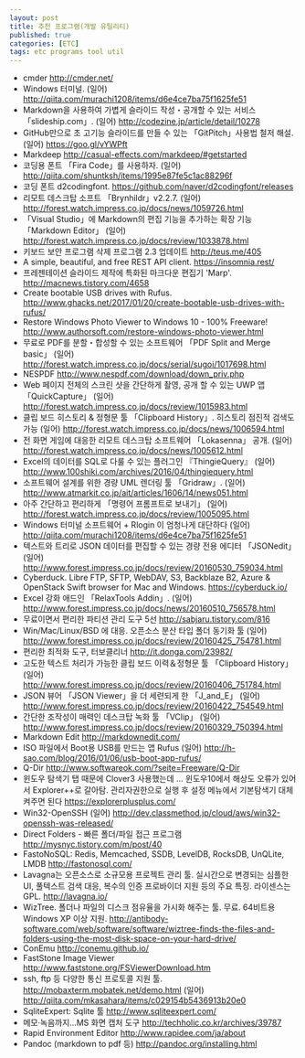 ```yaml
---
layout: post
title: 추천 프로그램(개발 유틸리티)
published: true
categories: [ETC]
tags: etc programs tool util
---
```


- cmder  http://cmder.net/
- Windows 터미널. (일어) http://qiita.com/murachi1208/items/d6e4ce7ba75f1625fe51
- Markdown을 사용하여 가볍게 슬라이드 작성・공개할 수 있는 서비스 「slideship.com」.  (일어) http://codezine.jp/article/detail/10278
- GitHub만으로 초 고기능 슬라이드를 만들 수 있는 「GitPitch」사용법 철저 해설. (일어)  https://goo.gl/vYWPft
- Markdeep  http://casual-effects.com/markdeep/#getstarted
- 코딩용 폰트 「Fira Code」를 사용하자.   (일어) http://qiita.com/shuntksh/items/1995e87fe5c1ac88296f
- 코딩 폰트 d2codingfont.  https://github.com/naver/d2codingfont/releases
- 리모트 데스크탑 소프트 「Brynhildr」v2.2.7.  (일어) http://forest.watch.impress.co.jp/docs/news/1059726.html
- 「Visual Studio」에 Markdown의 편집 기능을 추가하는 확장 기능 「Markdown Editor」  (일어)  http://forest.watch.impress.co.jp/docs/review/1033878.html
- 키보드 보안 프로그램 삭제 프로그램 2.3 업데이트  http://teus.me/405
- A simple, beautiful, and free REST API client.  https://insomnia.rest/
- 프레젠테이션 슬라이드 제작에 특화된 마크다운 편집기 'Marp'.  http://macnews.tistory.com/4658
- Create bootable USB drives with Rufus.  http://www.ghacks.net/2017/01/20/create-bootable-usb-drives-with-rufus/
- Restore Windows Photo Viewer to Windows 10 - 100% Freeware!   http://www.authorsoft.com/restore-windows-photo-viewer.html
- 무료로 PDF를 분할・합성할 수 있는 소프트웨어 「PDF Split and Merge basic」  (일어)  http://forest.watch.impress.co.jp/docs/serial/sugoi/1017698.html
- NESPDF   http://www.nespdf.com/download/down_priv.php
- Web 페이지 전체의 스크린 샷을 간단하게 촬영, 공개 할 수 있는 UWP 앱「QuickCapture」  (일어) http://forest.watch.impress.co.jp/docs/review/1015983.html
- 클립 보드 히스토리 & 정형문 툴 「Clipboard History」. 히스토리 점진적 검색도 가능  (일어)  http://forest.watch.impress.co.jp/docs/news/1006594.html
- 전 화면 게임에 대응한 리모트 데스크탑 소프트웨어 「Lokasenna」 공개.  (일어)  http://forest.watch.impress.co.jp/docs/news/1005612.html
- Excel의 데이터를 SQL로 다룰 수 있는 플러그인 『ThingieQuery』  (일어)  http://www.100shiki.com/archives/2016/04/thingiequery.html
- 소프트웨어 설계를 위한 경량 UML 렌더링 툴 「Gridraw」.  (일어)  http://www.atmarkit.co.jp/ait/articles/1606/14/news051.html
- 아주 간단하고 편리하게 「명령어 프롬프트로 보내기」  (일어)  http://forest.watch.impress.co.jp/docs/review/1005095.html
- Windows 터미널 소프트웨어  + Rlogin 이 엄청나게 대단하다 (일어)  http://qiita.com/murachi1208/items/d6e4ce7ba75f1625fe51
- 텍스트와 트리로 JSON 데이터를 편집할 수 있는 경량 전용 에디터 「JSONedit」  (일어)  http://www.forest.impress.co.jp/docs/review/20160530_759034.html
- Cyberduck.  Libre FTP, SFTP, WebDAV, S3, Backblaze B2, Azure & OpenStack Swift browser for Mac and Windows. https://cyberduck.io/
- Excel 강화 애드인 「RelaxTools Addin」.  (일어)  http://www.forest.impress.co.jp/docs/news/20160510_756578.html
- 무료이면서 편리한 파티션 관리 도구 5선  http://sabjaru.tistory.com/816
- Win/Mac/Linux/BSD 에 대응. 오픈소스 분산 타입 폴더 동기화 툴 (일어)  http://www.forest.impress.co.jp/docs/review/20160425_754781.html
- 편리한 최적화 도구, 터보클리너   http://it.donga.com/23982/
- 고도한 텍스트 처리가 가능한 클립 보드 이력＆정형문 툴 「Clipboard History」  (일어)  http://www.forest.impress.co.jp/docs/review/20160406_751784.html
- JSON 뷰어 「JSON Viewer」을 더 세련되게 한 「J_and_E」  (일어)  http://www.forest.impress.co.jp/docs/review/20160422_754549.html
- 간단한 조작성이 매력인 데스크탑 녹화 툴 「VClip」  (일어)  http://www.forest.impress.co.jp/docs/review/20160329_750394.html
- Markdown Edit   http://markdownedit.com/
- ISO 파일에서 Boot용 USB를 만드는 앱 Rufus  (일어)  http://h-sao.com/blog/2016/01/06/usb-boot-app-rufus/
- Q-Dir   http://www.softwareok.com/?seite=Freeware/Q-Dir
- 윈도우 탐색기 탭 때문에 Clover3 사용했는데 ... 윈도우10에서 해상도 오류가 있어서 Explorer++로 갈아탐. 관리자권한으로 실행 후 설정 메뉴에서 기본탐색기 대체 켜주면 된다   https://explorerplusplus.com/
- Win32-OpenSSH   (일어)  http://dev.classmethod.jp/cloud/aws/win32-openssh-was-released/
- Direct Folders - 빠른 폴더/파일 접근 프로그램   http://mysnyc.tistory.com/m/post/40
- FastoNoSQL: Redis, Memcached, SSDB, LevelDB, RocksDB, UnQLite, LMDB  http://fastonosql.com/
- Lavagna는 오픈소스로 소규모용 프로젝트 관리 툴. 실시간으로 변경되는 심플한 UI, 풀텍스트 검색 대응, 복수의 인증 프로바이더 지원 등의 주요 특징. 라이센스는 GPL.  http://lavagna.io/
- WizTree. 폴더나 파일의 디스크 점유율을 가시화 해주는 툴. 무료. 64비트용 Windows XP 이상 지원.  http://antibody-software.com/web/software/software/wiztree-finds-the-files-and-folders-using-the-most-disk-space-on-your-hard-drive/
- ConEmu   http://conemu.github.io/
- FastStone Image Viewer   http://www.faststone.org/FSViewerDownload.htm
- ssh, ftp 등 다양한 통신 프로토콜 지원 툴.   http://mobaxterm.mobatek.net/demo.html    (일어)  http://qiita.com/mkasahara/items/c029154b5436913b20e0
- SqliteExpert: Sqlite 툴   http://www.sqliteexpert.com/
- 메모·녹음까지…MS 화면 캡처 도구   http://techholic.co.kr/archives/39787
- Rapid Environment Editor     http://www.rapidee.com/ja/about
- Pandoc (markdown to pdf 등)   http://pandoc.org/installing.html 